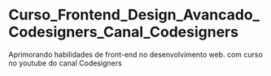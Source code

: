 # Curso_Frontend_Design_Avancado_Codesigners_Canal_Codesigners
Aprimorando habilidades de front-end no desenvolvimento web. com curso no youtube do canal Codesigners
